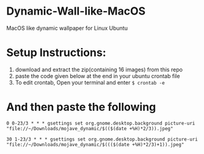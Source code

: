 # Dynamic-Wall-like-MacOS
MacOS like dynamic wallpaper for Linux Ubuntu


# Setup Instructions:
1. download and extract the zip(containing 16 images) from this repo
2. paste the code given below at the end in your ubuntu crontab file 
3. To edit crontab, Open your terminal and enter
`$ crontab -e`
# And then paste the following 
```
0 0-23/3 * * * gsettings set org.gnome.desktop.background picture-uri "file://~/Downloads/mojave_dynamic/$(($(date +%H)*2/3)).jpeg"

30 1-23/3 * * * gsettings set org.gnome.desktop.background picture-uri "file://~/Downloads/mojave_dynamic/$((($(date +%H)*2/3)+1)).jpeg"
```
